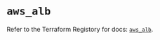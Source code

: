 # `aws_alb`

Refer to the Terraform Registory for docs: [`aws_alb`](https://registry.terraform.io/providers/hashicorp/aws/5.22.0/docs/resources/alb).
